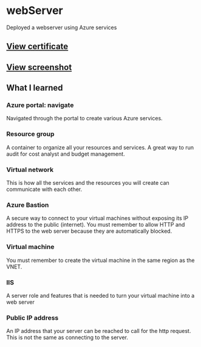 # webServer
Deployed a webserver using Azure services

## [View certificate](Coursera%20NB4D7W3EG9EJ.pdf "coursera cert")

## [View screenshot]()

## What I learned
### Azure portal: navigate
Navigated through the portal to create various Azure services.

### Resource group
A container to organize all your resources and services. A great way to run audit for cost analyst and budget management. 

### Virtual network
This is how all the services and the resources you will create can communicate with each other. 

### Azure Bastion
A secure way to connect to your virtual machines without exposing its IP address to the public (internet). You must remember to allow HTTP and HTTPS to the web server because they are automatically blocked.

### Virtual machine
You must remember to create the virtual machine in the same region as the VNET. 

### IIS
A server role and features that is needed to turn your virtual machine into a web server

### Public IP address
An IP address that your server can be reached to call for the http request. This is not the same as connecting to the server.

